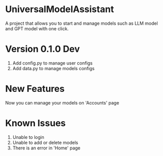 # UniversalModelAssistant
A project that allows you to start and manage models such as LLM model and GPT model with one click.

# Version 0.1.0 Dev
1. Add config.py to manage user configs
2. Add data.py to manage models configs

# New Features
Now you can manage your models on 'Accounts' page

# Known Issues
1. Unable to login
2. Unable to add or delete models
3. There is an error in 'Home' page